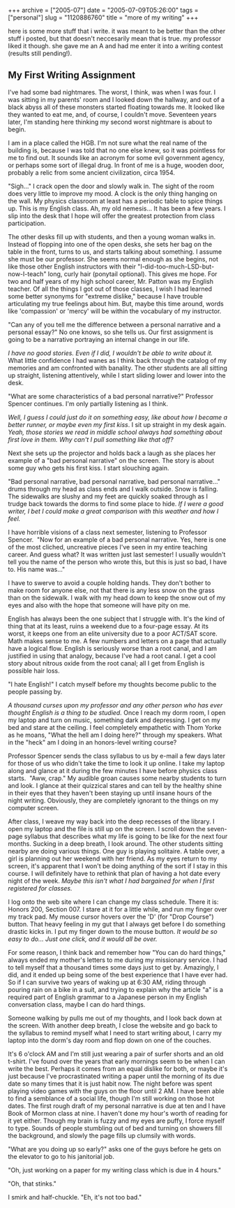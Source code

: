 +++
archive = ["2005-07"]
date = "2005-07-09T05:26:00"
tags = ["personal"]
slug = "1120886760"
title = "more of my writing"
+++

here is some more stuff that i write. it was meant to be better than the
other stuff i posted, but that doesn't neccesarily mean that is true. my
professor liked it though. she gave me an A and had me enter it into
a writing contest (results still pending!).

## My First Writing Assignment

I've had some bad nightmares. The worst, I think, was when I was four.
I was sitting in my parents' room and I looked down the hallway, and out
of a black abyss all of these monsters started floating towards me. It
looked like they wanted to eat me, and, of course, I couldn't move.
Seventeen years later, I'm standing here thinking my second worst
nightmare is about to begin.

I am in a place called the HGB. I'm not sure what the real name of the
building is, because I was told that no one else knew, so it was pointless
for me to find out. It sounds like an acronym for some evil government
agency, or perhaps some sort of illegal drug. In front of me is a huge,
wooden door, probably a relic from some ancient civilization, circa 1954.

"Sigh..." I crack open the door and slowly walk in. The sight of the room
does very little to improve my mood. A clock is the only thing hanging on
the wall. My physics classroom at least has a periodic table to spice
things up. This is my English class. Ah, my old nemesis... It has been
a few years. I slip into the desk that I hope will offer the greatest
protection from class participation.

The other desks fill up with students, and then a young woman walks in.
Instead of flopping into one of the open desks, she sets her bag on the
table in the front, turns to us, and starts talking about something.
I assume she must be our professor. She seems normal enough as she begins,
not like those other English instructors with their
"I-did-too-much-LSD-but-now-I-teach" long, curly hair (ponytail optional).
This gives me hope. For two and half years of my high school career, Mr.
Patton was my English teacher. Of all the things I got out of those
classes, I wish I had learned some better synonyms for "extreme dislike,"
because I have trouble articulating my true feelings about him. But, maybe
this time around, words like 'compassion' or 'mercy' will be within the
vocabulary of my instructor.

"Can any of you tell me the difference between a personal narrative and
a personal essay?" No one knows, so she tells us. Our first assignment is
going to be a narrative portraying an internal change in our life.

*I have no good stories. Even if I did, I wouldn't be able to write about
it.* What little confidence I had wanes as I think back through the
catalog of my memories and am confronted with banality. The other students
are all sitting up straight, listening attentively, while I start sliding
lower and lower into the desk.

"What are some characteristics of a bad personal narrative?" Professor
Spencer continues. I'm only partially listening as I think.

*Well, I guess I could just do it on something easy, like about how
I became a better runner, or maybe even my first kiss*. I sit up straight
in my desk again. *Yeah, those stories we read in middle school always had
something about first love in them. Why can't I pull something like that
off?*

Next she sets up the projector and holds back a laugh as she places her
example of a "bad personal narrative" on the screen. The story is about
some guy who gets his first kiss. I start slouching again.

"Bad personal narrative, bad personal narrative, bad personal
narrative..." drums through my head as class ends and I walk outside. Snow
is falling. The sidewalks are slushy and my feet are quickly soaked
through as I trudge back towards the dorms to find some place to hide. *If
I were a good writer, I bet I could make a great comparison with this
weather and how I feel.*

I have horrible visions of a class next semester, listening to Professor
Spencer.  "Now for an example of a bad personal narrative. Yes, here is
one of the most cliched, uncreative pieces I've seen in my entire teaching
career. And guess what? It was written just last semester! I usually
wouldn't tell you the name of the person who wrote this, but this is just
so bad, I have to. His name was..."

I have to swerve to avoid a couple holding hands. They don't bother to
make room for anyone else, not that there is any less snow on the grass
than on the sidewalk. I walk with my head down to keep the snow out of my
eyes and also with the hope that someone will have pity on me.

English has always been the one subject that I struggle with. It's the
kind of thing that at its least, ruins a weekend due to a four-page essay.
At its worst, it keeps one from an elite university due to a poor ACT/SAT
score. Math makes sense to me. A few numbers and letters on a page that
actually have a logical flow. English is seriously worse than a root
canal, and I am justified in using that analogy, because I've had a root
canal. I get a cool story about nitrous oxide from the root canal; all
I get from English is possible hair loss.

"I hate English!" I catch myself before my thoughts become public to the
people passing by.

*A thousand curses upon my professor and any other person who has ever
thought English is a thing to be studied.* Once I reach my dorm room,
I open my laptop and turn on music, something dark and depressing. I get
on my bed and stare at the ceiling. I feel completely empathetic with Thom
Yorke as he moans, "What the hell am I doing here?" through my speakers.
What in the "heck" am I doing in an honors-level writing course?

Professor Spencer sends the class syllabus to us by e-mail a few days
later for those of us who didn't take the time to look it up online.
I take my laptop along and glance at it during the few minutes I have
before physics class starts.  "Aww, crap." My audible groan causes some
nearby students to turn and look. I glance at their quizzical stares and
can tell by the healthy shine in their eyes that they haven't been staying
up until insane hours of the night writing. Obviously, they are completely
ignorant to the things on my computer screen.

After class, I weave my way back into the deep recesses of the library.
I open my laptop and the file is still up on the screen. I scroll down the
seven-page syllabus that describes what my life is going to be like for
the next four months. Sucking in a deep breath, I look around. The other
students sitting nearby are doing various things. One guy is playing
solitaire. A table over, a girl is planning out her weekend with her
friend. As my eyes return to my screen, it's apparent that I won't be
doing anything of the sort if I stay in this course. I will definitely
have to rethink that plan of having a hot date every night of the week.
*Maybe this isn't what I had bargained for when I first registered for
classes.*

I log onto the web site where I can change my class schedule. There it is:
Honors 200, Section 007. I stare at it for a little while, and run my
finger over my track pad. My mouse cursor hovers over the 'D' (for "Drop
Course") button. That heavy feeling in my gut that I always get before
I do something drastic kicks in. I put my finger down to the mouse button.
*It would be so easy to do... Just one click, and it would all be over.*

For some reason, I think back and remember how "You can do hard things,"
always ended my mother's letters to me during my missionary service. I had
to tell myself that a thousand times some days just to get by. Amazingly,
I did, and it ended up being some of the best experience that I have ever
had. So if I can survive two years of waking up at 6:30 AM, riding through
pouring rain on a bike in a suit, and trying to explain why the article
"a" is a required part of English grammar to a Japanese person in my
English conversation class, maybe I can do hard things.

Someone walking by pulls me out of my thoughts, and I look back down at
the screen. With another deep breath, I close the website and go back to
the syllabus to remind myself what I need to start writing about, I carry
my laptop into the dorm's day room and flop down on one of the couches.

It's 6 o'clock AM and I'm still just wearing a pair of surfer shorts and
an old t-shirt. I've found over the years that early mornings seem to be
when I can write the best. Perhaps it comes from an equal dislike for
both, or maybe it's just because I've procrastinated writing a paper until
the morning of its due date so many times that it is just habit now. The
night before was spent playing video games with the guys on the floor
until 2 AM. I have been able to find a semblance of a social life, though
I'm still working on those hot dates. The first rough draft of my personal
narrative is due at ten and I have Book of Mormon class at nine. I haven't
done my hour's worth of reading for it yet either. Though my brain is
fuzzy and my eyes are puffy, I force myself to type. Sounds of people
stumbling out of bed and turning on showers fill the background, and
slowly the page fills up clumsily with words.

"What are you doing up so early?" asks one of the guys before he gets on
the elevator to go to his janitorial job.

"Oh, just working on a paper for my writing class which is due in
4 hours."

"Oh, that stinks."

I smirk and half-chuckle. "Eh, it's not too bad."

